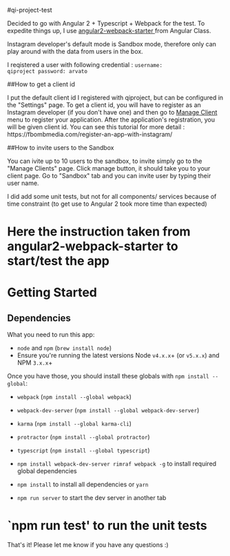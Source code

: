 #qi-project-test

<p>
Decided to go with Angular 2 + Typescript + Webpack for the test. To expedite things up, I use <a href="https://angularclass.github.io/angular2-webpack-starter/">angular2-webpack-starter </a>
from Angular Class.
</p>

<p>
Instagram developer's default mode is Sandbox mode, therefore only can play around with the data from users in the box.

I reqistered a user with following credential :
    <code >username: qiproject
    password: arvato
    </code>
</p>

##How to get a client id
<p>
I put the default client id I registered with qiproject, but can be configured in the "Settings" page. To get a client id, you will have to register as an Instagram developer (if you don't have one) and then go to <a href="https://www.instagram.com/developer/clients/manage/">Manage Client</a> menu to register your application. After the application's registration, you will be given client id. You can see this tutorial for more detail : https://fbombmedia.com/register-an-app-with-instagram/
  </p>

##How to invite users to the Sandbox
<p>
 You can ivite up to 10 users to the sandbox, to invite simply go to the "Manage Clients" page.
 Click manage button, it should take you to your client page.
 Go to "Sandbox" tab and you can invite user by typing their user name.
</p>

<p>
    I did add some unit tests, but not for all components/ services because of time constraint (to get use to Angular 2 took more time than expected)
</p>

# Here the instruction taken from angular2-webpack-starter to start/test the app

# Getting Started
## Dependencies
What you need to run this app:
* `node` and `npm` (`brew install node`)
* Ensure you're running the latest versions Node `v4.x.x`+ (or `v5.x.x`) and NPM `3.x.x`+

Once you have those, you should install these globals with `npm install --global`:
* `webpack` (`npm install --global webpack`)
* `webpack-dev-server` (`npm install --global webpack-dev-server`)
* `karma` (`npm install --global karma-cli`)
* `protractor` (`npm install --global protractor`)
* `typescript` (`npm install --global typescript`)

* `npm install webpack-dev-server rimraf webpack -g` to install required global dependencies
* `npm install` to install all dependencies or `yarn`
* `npm run server` to start the dev server in another tab
# `npm run test' to run the unit tests

That's it! Please let me know if you have any questions :)
